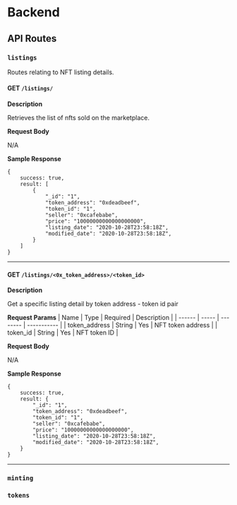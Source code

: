 # Backend

## API Routes

### `listings`

Routes relating to NFT listing details.

#### GET `/listings/`

**Description**

Retrieves the list of nfts sold on the marketplace.

**Request Body**

N/A

**Sample Response**
```
{
    success: true,
    result: [
        {
            "_id": "1",
            "token_address": "0xdeadbeef",
            "token_id": "1",
            "seller": "0xcafebabe",
            "price": "10000000000000000000",
            "listing_date": "2020-10-28T23:58:18Z",
            "modified_date": "2020-10-28T23:58:18Z",
        }
    ]
}
```

---

#### GET `/listings/<0x_token_address>/<token_id>`

**Description**

Get a specific listing detail by token address - token id pair

**Request Params**
|  Name  |  Type | Required | Description |
| ------ | ----- | -------- | ----------- |
| token_address | String | Yes | NFT token address |
| token_id | String | Yes | NFT token ID |

**Request Body**

N/A

**Sample Response**

```
{
    success: true,
    result: {
        "_id": "1",
        "token_address": "0xdeadbeef",
        "token_id": "1",
        "seller": "0xcafebabe",
        "price": "10000000000000000000",
        "listing_date": "2020-10-28T23:58:18Z",
        "modified_date": "2020-10-28T23:58:18Z",
    }
}
```

---

### `minting`


### `tokens`
